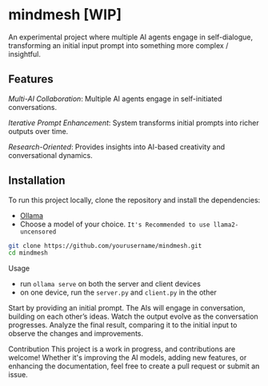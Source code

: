 # mindmesh [WIP]

An experimental project where multiple AI agents engage in self-dialogue, transforming an initial input prompt into something more complex / insightful.

## Features
*Multi-AI Collaboration*: Multiple AI agents engage in self-initiated conversations.

*Iterative Prompt Enhancement*: System transforms initial prompts into richer outputs over time.

*Research-Oriented*: Provides insights into AI-based creativity and conversational dynamics.

## Installation
To run this project locally, clone the repository and install the dependencies:

- [Ollama](www.ollama.com/)
- Choose a model of your choice. `It's Recommended to use llama2-uncensored`

```bash
git clone https://github.com/yourusername/mindmesh.git
cd mindmesh
```

Usage
- run `ollama serve` on both the server and client devices
- on one device, run the `server.py` and `client.py` in the other

Start by providing an initial prompt.
The AIs will engage in conversation, building on each other’s ideas.
Watch the output evolve as the conversation progresses.
Analyze the final result, comparing it to the initial input to observe the changes and improvements.

Contribution
This project is a work in progress, and contributions are welcome! Whether it's improving the AI models, adding new features, or enhancing the documentation, feel free to create a pull request or submit an issue.

